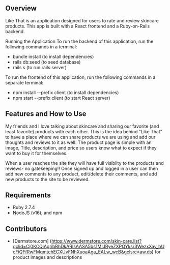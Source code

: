 ## Overview
Like That is an application designed for users to rate and review skincare products. This app is built with a React frontend and a Ruby-on-Rails backend.

Running the Application
To run the backend of this application, run the following commands in a terminal: 
- bundle install (to install dependencies) 
- rails db:seed (to seed database) 
- rails s (to run rails server)

To run the frontend of this application, run the following commands in a separate terminal: 
- npm install --prefix client (to install dependencies) 
- npm start --prefix client (to start React server)

## Features and How to Use

My friends and I love talking about skincare and sharing our favorite (and least favorite) products with each other. This is the idea behind "Like That" to have a place where we can share products we are using and add our thoughts and reviews to it as well. The product page is simple with an image, Title, description, and price so users know what to expect if they want to buy it for themselves. 

When a user reaches the site they will have full visibilty to the products and reviews- no gatekeeping!! Once signed up and logged in a user can then add new comments to any product, edit/delete their comments, and add new products to the site to be reviewed. 

## Requirements

- Ruby 2.7.4
- NodeJS (v16), and npm

## Contributors

- [Dermstore.com] (https://www.dermstore.com/skin-care.list?gclid=Cj0KCQiAgribBhDkARIsAASA5bs1MIJRyeZXPQYksr3WezxXav_bUcFiQFfRwFMqmtehECXUvFNhXuoaAga_EALw_wcB&gclsrc=aw.ds) for product images and descriptions 



